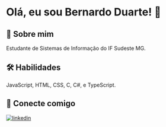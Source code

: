 # Olá, eu sou Bernardo Duarte! 👋
## 🚀 Sobre mim
Estudante de Sistemas de Informação do IF Sudeste MG.
## 🛠 Habilidades
JavaScript, HTML, CSS, C, C#, e TypeScript.
## 🔗 Conecte comigo
[![linkedin](https://img.shields.io/badge/linkedin-0A66C2?style=for-the-badge&logo=linkedin&logoColor=white)](https://www.linkedin.com/in/bernardoduarte2/)
